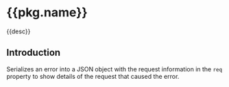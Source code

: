 # {{pkg.name}}

{{desc}}

## Introduction

Serializes an error into a JSON object with the request information in the `req` property
to show details of the request that caused the error.
